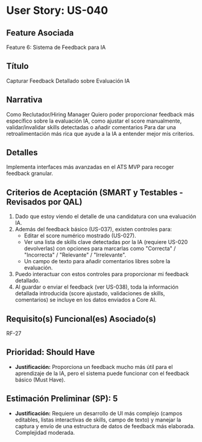 # User Story: US-040

## Feature Asociada
Feature 6: Sistema de Feedback para IA

## Título
Capturar Feedback Detallado sobre Evaluación IA

## Narrativa
Como Reclutador/Hiring Manager
Quiero poder proporcionar feedback más específico sobre la evaluación IA, como ajustar el score manualmente, validar/invalidar skills detectadas o añadir comentarios
Para dar una retroalimentación más rica que ayude a la IA a entender mejor mis criterios.

## Detalles
Implementa interfaces más avanzadas en el ATS MVP para recoger feedback granular.

## Criterios de Aceptación (SMART y Testables - Revisados por QAL)
1.  Dado que estoy viendo el detalle de una candidatura con una evaluación IA.
2.  Además del feedback básico (US-037), existen controles para:
    * Editar el score numérico mostrado (US-027).
    * Ver una lista de skills clave detectadas por la IA (requiere US-020 devolverlas) con opciones para marcarlas como "Correcta" / "Incorrecta" / "Relevante" / "Irrelevante".
    * Un campo de texto para añadir comentarios libres sobre la evaluación.
3.  Puedo interactuar con estos controles para proporcionar mi feedback detallado.
4.  Al guardar o enviar el feedback (ver US-038), toda la información detallada introducida (score ajustado, validaciones de skills, comentarios) se incluye en los datos enviados a Core AI.

## Requisito(s) Funcional(es) Asociado(s)
RF-27

## Prioridad: Should Have
* **Justificación:** Proporciona un feedback mucho más útil para el aprendizaje de la IA, pero el sistema puede funcionar con el feedback básico (Must Have).

## Estimación Preliminar (SP): 5
* **Justificación:** Requiere un desarrollo de UI más complejo (campos editables, listas interactivas de skills, campo de texto) y manejar la captura y envío de una estructura de datos de feedback más elaborada. Complejidad moderada.